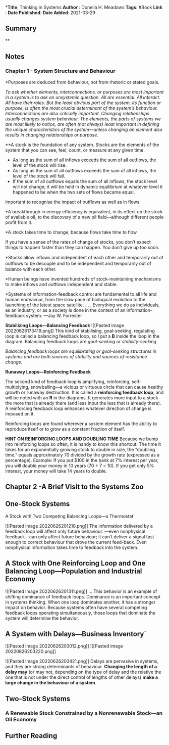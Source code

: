 ***Title**: Thinking in Systems
**Author**  : Donella H. Meadows
**Tags**: #Book
**Link** : 
**Date Published**:
**Date Added**: 2021-03-29
## Summary 
**

## Notes
### Chapter 1 -  System Structure and Behaviour
*Purposes are deduced from behaviour, not from rhetoric or stated goals.

*To ask whether elements, interconnections, or purposes are most important in a system is to ask an unsystemic question. All are essential. All interact. All have their roles. But the least obvious part of the system, its function or purpose, is often the most crucial determinant of the system’s behaviour. Interconnections are also critically important. Changing relationships usually changes system behaviour. The elements, the parts of systems we are most likely to notice, are often (not always) least important in defining
the unique characteristics of the system—unless changing an element also
results in changing relationships or purpose*.

**A stock is the foundation of any system. Stocks are the elements of the
system that you can see, feel, count, or measure at any given time.

* As long as the sum of all inflows exceeds the sum of all outflows, the level of the stock will rise.
* As long as the sum of all outflows exceeds the sum of all inflows, the level of the stock will fall.
* If the sum of all outflows equals the sum of all inflows, the stock level will not change; it will be held in dynamic equilibrium at whatever level it happened to be when the two sets of flows became equal.

Important  to recognise the impact of outflows as well as in flows.

*A breakthrough in energy efficiency is equivalent, in its effect on the stock of available oil, to the discovery of a new oil field—although different people profit from it.

*A stock takes time to change, because flows take time to flow

If you have a sense of the rates of change of stocks, you don’t expect things to happen faster than they can happen. You don’t give up too soon.

*Stocks allow inﬂows and independent of each other and temporarily out of
outﬂows to be decouple and to be independent and temporarily out of
balance with each other.

*Human beings have invented hundreds of stock-maintaining mechanisms to make inflows and outflows independent and stable.

*Systems of information-feedback control are fundamental to all life and human endeavour, from the slow pace of biological evolution to the launching of the latest space satellite. . . . Everything we do as individuals, as an industry, or as a society is done in the
context of an information-feedback system.
—Jay W. Forrester

**Stabilizing Loops—Balancing Feedback**
![[Pasted image 20220626173419.png]]
This kind of stabilising, goal-seeking, regulating loop is called a balancing feedback loop, so I put a **B** inside the loop in the diagram. Balancing feedback loops are *goal-seeking* or *stability-seeking*

*Balancing feedback loops are equilibrating or goal-seeking structures in systems and are both sources of stability  and sources of resistance change.*

**Runaway Loops—Reinforcing Feedback**

The second kind of feedback loop is amplifying, reinforcing, self-multiplying, snowballing—a vicious or virtuous circle that can cause healthy growth or runaway destruction. It is called a **reinforcing feedback loop**, and will be noted with an **R** in the diagrams. It generates more input to a stock the more that is already there (and less input the less that is already there). A reinforcing feedback loop enhances whatever direction of change is imposed on it.

Reinforcing loops are found wherever a system element has the ability to reproduce itself or to grow as a constant fraction of itself. 

**HINT ON REINFORCING LOOPS AND DOUBLING TIME**
Because we bump into reinforcing loops so often, it is handy to know this shortcut: The time it takes for an exponentially growing stock to double in size, the “doubling time,” equals approximately 70 divided by the growth rate (expressed as a percentage).
Example: If you put $100 in the bank at 7% interest per year, you will double your money in 10 years (70 ÷ 7 = 10). If you get only 5% interest, your money will take 14 years to double.

## Chapter 2 -A Brief Visit to the Systems Zoo
## One-Stock Systems

A Stock with Two Competing Balancing Loops—a Thermostat

![[Pasted image 20220626201210.png]]
The information delivered by a feedback loop will affect only future behaviour. —even nonphysical feedback—can only affect future  behaviour; it can’t deliver a signal fast enough to  correct behaviour that drove the current feed-back. Even nonphysical information takes time to feedback into the system.

## A Stock with One Reinforcing Loop and One Balancing Loop—Population and Industrial Economy

![[Pasted image 20220626201311.png]]
... This behavior is an example of shifting dominance of feedback loops. Dominance is an important concept in systems thinking. When one loop dominates another, it has a stronger impact on behavior. Because systems often have several competing feedback loops operating simultaneously, those loops that dominate the system will determine the behavior.

## A System with Delays—Business Inventory`

![[Pasted image 20220626203012.png]]
![[Pasted image 20220626203220.png]]

![[Pasted image 20220626203421.png]]
Delays are pervasive in systems, and they are strong determinants of behaviour. **Changing the length of a delay may** (or may not, depending on the type of delay and the relative the one that is not under the direct control of lengths of other delays) **make a large change in the behaviour of a system**.

## Two-Stock Systems
### A Renewable Stock Constrained by a Nonrenewable Stock—an Oil Economy


## Further Reading